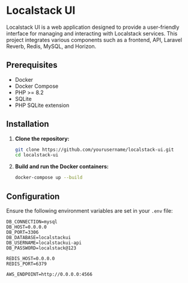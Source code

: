 # Localstack UI

Localstack UI is a web application designed to provide a user-friendly interface 
for managing and interacting with Localstack services. 
This project integrates various components such as a frontend, API, Laravel Reverb,
Redis, MySQL, and Horizon.

## Prerequisites

- Docker
- Docker Compose
- PHP >= 8.2
- SQLite
- PHP SQLite extension

## Installation

1. **Clone the repository:**

    ```sh
    git clone https://github.com/yourusername/localstack-ui.git
    cd localstack-ui
    ```

2. **Build and run the Docker containers:**

    ```sh
    docker-compose up --build
    ```

## Configuration

Ensure the following environment variables are set in your `.env` file:

```dotenv
DB_CONNECTION=mysql
DB_HOST=0.0.0.0
DB_PORT=3306
DB_DATABASE=localstackui
DB_USERNAME=localstackui-api
DB_PASSWORD=localstack@123

REDIS_HOST=0.0.0.0
REDIS_PORT=6379

AWS_ENDPOINT=http://0.0.0.0:4566
